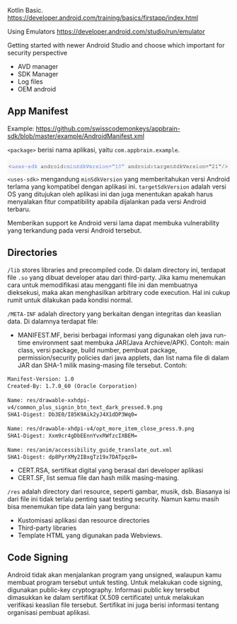
Kotlin Basic.
https://developer.android.com/training/basics/firstapp/index.html

Using Emulators
https://developer.android.com/studio/run/emulator

Getting started with newer Android Studio and choose which important for security perspective
- AVD manager
- SDK Manager
- Log files
- OEM android

## App Manifest
Example: https://github.com/swisscodemonkeys/appbrain-sdk/blob/master/example/AndroidManifest.xml

`<package>` berisi nama aplikasi, yaitu `com.appbrain.example`.

![](attachments/Pasted%20image%2020211031205729.png)
`<uses-sdk>` mengandung `minSdkVersion` yang memberitahukan versi Android terlama yang kompatibel dengan aplikasi ini.
`targetSdkVersion` adalah versi OS yang ditujukan oleh aplikasi ini dan juga menentukan apakah harus menyalakan fitur compatibility apabila dijalankan pada versi Android terbaru.

Memberikan support ke Android versi lama dapat membuka vulnerability yang terkandung pada versi Android tersebut.

## Directories
`/lib` stores libraries and precompiled code. Di dalam directory ini, terdapat file `.so` yang dibuat developer atau dari third-party. Jika kamu menemukan cara untuk memodifikasi atau mengganti file ini dan membuatnya dieksekusi, maka akan menghasilkan arbitrary code execution. Hal ini cukup rumit untuk dilakukan pada kondisi normal.

`/META-INF` adalah directory yang berkaitan dengan integritas dan keaslian data. Di dalamnya terdapat file:
- MANIFEST.MF, berisi berbagai informasi yang digunakan oleh java run-time environment saat membuka JAR(Java Archieve/APK). Contoh: main class, versi package, build number, pembuat package, permission/security policies dari java applets, dan list nama file di dalam JAR dan SHA-1 milik masing-masing file tersebut. Contoh:
```http
Manifest-Version: 1.0
Created-By: 1.7.0_60 (Oracle Corporation)

Name: res/drawable-xxhdpi-v4/common_plus_signin_btn_text_dark_pressed.9.png
SHA1-Digest: Db3E0/I85K9Aik2yJ4X1dDP3Wq0=

Name: res/drawable-xhdpi-v4/opt_more_item_close_press.9.png
SHA1-Digest: Xxm9cr4gDbEEnnYvxRWfzcIXBEM=

Name: res/anim/accessibility_guide_translate_out.xml
SHA1-Digest: dp8PyrXMy2IBxgTz19x7DATpqz8=
```
- CERT.RSA, sertifikat digital yang berasal dari developer aplikasi
- CERT.SF, list  semua file dan hash milik masing-masing.

`/res` adalah directory dari resource, seperti gambar, musik, dsb. Biasanya isi dari file ini tidak terlalu penting saat testing security. Namun kamu masih bisa menemukan tipe data lain yang berguna:
- Kustomisasi aplikasi dan resource directories
- Third-party libraries
- Template HTML yang digunakan pada Webviews.

## Code Signing
Android tidak akan menjalankan program yang unsigned, walaupun kamu membuat program tersebut untuk testing. Untuk melakukan code signing, digunakan public-key cryptography. Informasi public key tersebut dimasukkan ke dalam sertifikat (X.509 certificate) untuk melakukan verifikasi keaslian file tersebut. Sertifikat ini juga berisi informasi tentang organisasi pembuat aplikasi.


